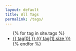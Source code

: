 ```yaml
---
layout: default
title: All Tags
permalink: /tags/
---
```


<ul>
  {% for tag in site.tags %}
    <li><a href="{{ '/tags/' | append: tag[0] | relative_url }}">{{ tag[0] }} ({{ tag[1].size }})</a></li>
  {% endfor %}
</ul>
